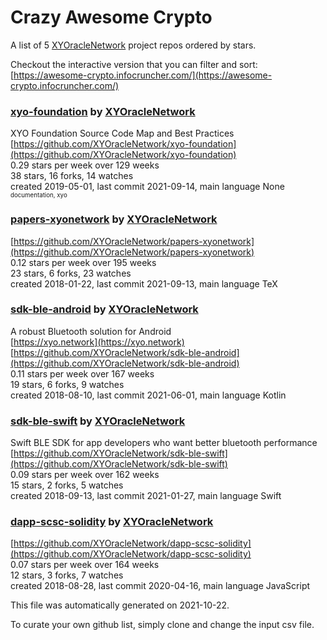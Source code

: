 # Crazy Awesome Crypto
A list of 5 [XYOracleNetwork](https://github.com/XYOracleNetwork) project repos ordered by stars.  

Checkout the interactive version that you can filter and sort: 
[https://awesome-crypto.infocruncher.com/](https://awesome-crypto.infocruncher.com/)  


### [xyo-foundation](https://github.com/XYOracleNetwork/xyo-foundation) by [XYOracleNetwork](https://github.com/XYOracleNetwork)  
XYO Foundation Source Code Map and Best Practices  
[https://github.com/XYOracleNetwork/xyo-foundation](https://github.com/XYOracleNetwork/xyo-foundation)  
0.29 stars per week over 129 weeks  
38 stars, 16 forks, 14 watches  
created 2019-05-01, last commit 2021-09-14, main language None  
<sub><sup>documentation, xyo</sup></sub>


### [papers-xyonetwork](https://github.com/XYOracleNetwork/papers-xyonetwork) by [XYOracleNetwork](https://github.com/XYOracleNetwork)  
  
[https://github.com/XYOracleNetwork/papers-xyonetwork](https://github.com/XYOracleNetwork/papers-xyonetwork)  
0.12 stars per week over 195 weeks  
23 stars, 6 forks, 23 watches  
created 2018-01-22, last commit 2021-09-13, main language TeX  


### [sdk-ble-android](https://github.com/XYOracleNetwork/sdk-ble-android) by [XYOracleNetwork](https://github.com/XYOracleNetwork)  
A robust Bluetooth solution for Android  
[https://xyo.network](https://xyo.network)  
[https://github.com/XYOracleNetwork/sdk-ble-android](https://github.com/XYOracleNetwork/sdk-ble-android)  
0.11 stars per week over 167 weeks  
19 stars, 6 forks, 9 watches  
created 2018-08-10, last commit 2021-06-01, main language Kotlin  


### [sdk-ble-swift](https://github.com/XYOracleNetwork/sdk-ble-swift) by [XYOracleNetwork](https://github.com/XYOracleNetwork)  
Swift BLE SDK for app developers who want better bluetooth performance  
[https://github.com/XYOracleNetwork/sdk-ble-swift](https://github.com/XYOracleNetwork/sdk-ble-swift)  
0.09 stars per week over 162 weeks  
15 stars, 2 forks, 5 watches  
created 2018-09-13, last commit 2021-01-27, main language Swift  


### [dapp-scsc-solidity](https://github.com/XYOracleNetwork/dapp-scsc-solidity) by [XYOracleNetwork](https://github.com/XYOracleNetwork)  
  
[https://github.com/XYOracleNetwork/dapp-scsc-solidity](https://github.com/XYOracleNetwork/dapp-scsc-solidity)  
0.07 stars per week over 164 weeks  
12 stars, 3 forks, 7 watches  
created 2018-08-28, last commit 2020-04-16, main language JavaScript  


This file was automatically generated on 2021-10-22.  

To curate your own github list, simply clone and change the input csv file.  